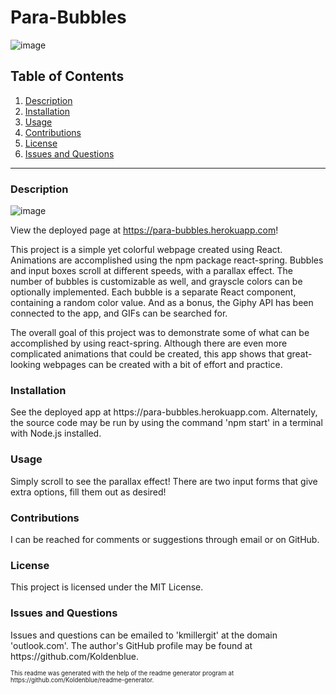 # Para-Bubbles

![image](https://img.shields.io/badge/license-MIT%20License-green)

## Table of Contents

1. <a href="#description">Description</a>
2. <a href="#installation">Installation</a>
3. <a href="#usage">Usage</a>
4. <a href="#contributions">Contributions</a>
5. <a href="#license">License</a>
6. <a href="#questions">Issues and Questions</a>
<hr><h3 id='description'>Description</h3>

![image](https://user-images.githubusercontent.com/64618290/96818112-af016c80-13d5-11eb-9f44-96348a6a7d5e.png)

View the deployed page at https://para-bubbles.herokuapp.com!

This project is a simple yet colorful webpage created using React. Animations are accomplished using the npm package react-spring. Bubbles and input boxes scroll at different speeds, with a parallax effect. The number of bubbles is customizable as well, and grayscle colors can be optionally implemented. Each bubble is a separate React component, containing a random color value. And as a bonus, the Giphy API has been connected to the app, and GIFs can be searched for. 

The overall goal of this project was to demonstrate some of what can be accomplished by using react-spring. Although there are even more complicated animations that could be created, this app shows that great-looking webpages can be created with a bit of effort and practice.

<h3 id='installation'>Installation</h3>
See the deployed app at https://para-bubbles.herokuapp.com. Alternately, the source code may be run by using the command 'npm start' in a terminal with Node.js installed.

<h3 id='usage'>Usage</h3>
Simply scroll to see the parallax effect! There are two input forms that give extra options, fill them out as desired!

<h3 id='contributions'>Contributions</h3>
I can be reached for comments or suggestions through email or on GitHub.

<h3 id='license'>License</h3>
This project is licensed under the MIT License.

<h3 id='questions'>Issues and Questions</h3>
Issues and questions can be emailed to 'kmillergit' at the domain 'outlook.com'. The author's GitHub profile may be found at https://github.com/Koldenblue.<p><sub><sup>This readme was generated with the help of the readme generator program at https://github.com/Koldenblue/readme-generator.</sup></sub></p>
